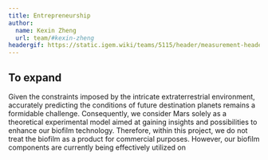 ```yaml
---
title: Entrepreneurship
author:
  name: Kexin Zheng
  url: team/#kexin-zheng
headergif: https://static.igem.wiki/teams/5115/header/measurement-header.gif
---
```


## To expand

Given the constraints imposed by the intricate extraterrestrial environment, accurately predicting the conditions of future destination planets remains a formidable challenge. Consequently, we consider Mars solely as a theoretical experimental model aimed at gaining insights and possibilities to enhance our biofilm technology. Therefore, within this project, we do not treat the biofilm as a product for commercial purposes. However, our biofilm components are currently being effectively utilized on 